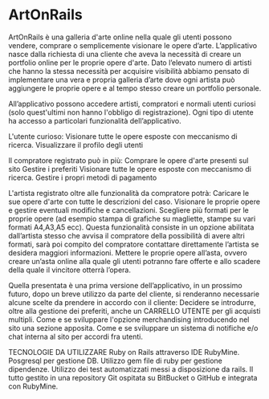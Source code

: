 # ArtOnRails


ArtOnRails è una galleria d'arte online nella quale gli utenti possono vendere, comprare o semplicemente visionare le opere d’arte.
L’applicativo nasce dalla richiesta di una cliente che aveva la necessità di creare un portfolio online per le proprie opere d'arte. Dato l’elevato numero di artisti che hanno la stessa necessità per acquisire visibilità abbiamo pensato di implementare una vera e propria galleria d’arte dove ogni artista può aggiungere le proprie opere e al tempo stesso creare un portfolio personale.

All’applicativo possono accedere artisti, compratori e normali utenti curiosi (solo quest'ultimi non hanno l'obbligo di registrazione).
Ogni tipo di utente ha accesso a particolari funzionalità dell’applicativo.

L'utente curioso:
Visionare tutte le opere esposte con meccanismo di ricerca.
Visualizzare il profilo degli utenti

Il compratore registrato può in più:
Comprare le opere d'arte presenti sul sito
Gestire i preferiti
Visionare tutte le opere esposte con meccanismo di ricerca.
Gestire i propri metodi di pagamento

L'artista registrato oltre alle funzionalità da compratore potrà:
Caricare le sue opere d'arte con tutte le descrizioni del caso.
Visionare le proprie opere e gestire eventuali modifiche e cancellazioni.
Scegliere più formati per le proprie opere (ad esempio stampa di grafiche su magliette, stampe su vari formati A4,A3,A5 ecc). Questa funzionalità consiste in un opzione abilitata dall’artista stesso che avvisa il compratore della possibilità di avere altri formati, sarà poi compito del compratore contattare direttamente l’artista se desidera maggiori informazioni.
Mettere le proprie opere all’asta, ovvero creare un’asta online alla quale gli utenti potranno fare offerte e allo scadere della quale il vincitore otterrà l’opera.

Quella presentata è una prima versione dell’applicativo, in un prossimo futuro, dopo un breve utilizzo da parte del cliente, si renderanno necessarie alcune scelte da prendere in accordo con il cliente:
Decidere se introdurre, oltre alla gestione dei preferiti, anche un CARRELLO UTENTE per gli acquisti multipli.
Come e se sviluppare l'opzione merchandising introducendo nel sito una sezione apposita.
Come e se sviluppare un sistema di notifiche e/o chat interna al sito per accordi fra utenti. 

TECNOLOGIE DA UTILIZZARE
Ruby on Rails attraverso IDE RubyMine. Posgresql per gestione DB. Utilizzo gem file di ruby per gestione dipendenze. Utilizzo dei test automatizzati messi a disposizione da rails. Il tutto gestito in una repository Git ospitata su BitBucket o GitHub e integrata con RubyMine.

